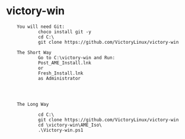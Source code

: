 # victory-win

        You will need Git:
                choco install git -y
                cd C:\
                git clone https://github.com/VictoryLinux/victory-win

        The Short Way
                Go to C:\victory-win and Run:
                Post_AME_Install.lnk
                or
                Fresh_Install.lnk
                as Administrator
        
        
        

        The Long Way
    
                cd C:\
                git clone https://github.com/VictoryLinux/victory-win
                cd \victory-win\AME_Iso\
                .\Victory-win.ps1

